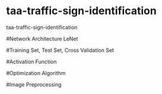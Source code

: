 # taa-traffic-sign-identification
taa-traffic-sign-identification

#Network Architecture
LeNet

#Training Set, Test Set, Cross Validation Set

#Activation Function

#Optimization Algorithm

#Image Preprocessing
